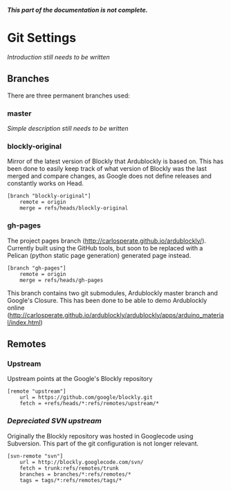 **_This part of the documentation is not complete._**

# Git Settings
*Introduction still needs to be written*

## Branches
There are three permanent branches used:

### master
*Simple description still needs to be written*

### blockly-original
Mirror of the latest version of Blockly that Ardublockly is based on. This has been done to easily keep track of what version of Blockly was the last merged and compare changes, as Google does not define releases and constantly works on Head.
```
[branch "blockly-original"]
	remote = origin
	merge = refs/heads/blockly-original
```

### gh-pages
The project pages branch (http://carlosperate.github.io/ardublockly/). Currently built using the GitHub tools, but soon to be replaced with a Pelican (python static page generation) generated page instead. 
```
[branch "gh-pages"]
	remote = origin
	merge = refs/heads/gh-pages
```

This branch contains two git submodules, Ardublockly master branch and Google's Closure. This has been done to be able to demo Ardublockly online (http://carlosperate.github.io/ardublockly/ardublockly/apps/arduino_material/index.html)


## Remotes
### Upstream
Upstream points at the Google's Blockly repository
```
[remote "upstream"]
	url = https://github.com/google/blockly.git
	fetch = +refs/heads/*:refs/remotes/upstream/*
```
### _Depreciated SVN upstream_ 
Originally the Blockly repository was hosted in Googlecode using Subversion. This part of the git configuration is not longer relevant.

```
[svn-remote "svn"]
	url = http://blockly.googlecode.com/svn/
	fetch = trunk:refs/remotes/trunk
	branches = branches/*:refs/remotes/*
	tags = tags/*:refs/remotes/tags/*
```